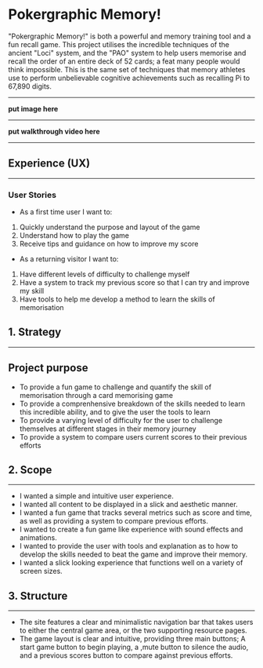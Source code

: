 # Pokergraphic Memory!
"Pokergraphic Memory!" is both a powerful and memory training tool and a fun recall game. This project utilises the incredible techniques of the ancient "Loci" system, and the "PAO" system to help users memorise and recall the order of an entire deck of 52 cards; a feat many people would think impossible. This is the same set of techniques that memory athletes use to perform unbelievable cognitive achievements such as recalling Pi to 67,890 digits.

---

**put image here**

---

**put walkthrough video here**

---

##  Experience (UX)
---
### User Stories

- As a first time user I want to:

1. Quickly understand the purpose and layout of the game
2. Understand how to play the game
3. Receive tips and guidance on how to improve my score

- As a returning visitor I want to:

1. Have different levels of difficulty to challenge myself
2. Have a system to track my previous score so that I can try and improve my skill
3. Have tools to help me develop a method to learn the skills of memorisation

## 1. Strategy
---
## Project purpose
- To provide a fun game to challenge and quantify the skill of memorisation through a card memorising game
- To provide a comprenhensive breakdown of the skills needed to learn this incredible ability, and to give the user the tools to learn
- To provide a varying level of difficulty for the user to challenge themselves at different stages in their memory journey
- To provide a system to compare users current scores to their previous efforts

## 2. Scope
---
- I wanted a simple and intuitive user experience.
- I wanted all content to be displayed in a slick and aesthetic manner.
- I wanted a fun game that tracks several metrics such as score and time, as well as providing a system to compare previous efforts.
- I wanted to create a fun game like experience with sound effects and animations.
- I wanted to provide the user with tools and explanation as to how to develop the skills needed to beat the game and improve their memory.
- I wanted a slick looking experience that functions well on a variety of screen sizes.

## 3. Structure
---
- The site features a clear and minimalistic navigation bar that takes users to either the central game area, or the two supporting resource pages.
- The game layout is clear and intuitive, providing three main buttons; A start game button to begin playing, a ,mute button to silence the audio, and a previous scores button to compare against previous efforts.

